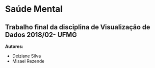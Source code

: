 # Saúde Mental
## Trabalho final da disciplina de Visualização de Dados 2018/02- UFMG
<p><strong>Autores:</strong><br />
<ul>
  <li>Deiziane Silva</li>
  <li>Misael Rezende</li>
<ul>
</p>

